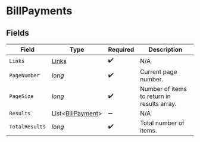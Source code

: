 # BillPayments


## Fields

| Field                                                   | Type                                                    | Required                                                | Description                                             |
| ------------------------------------------------------- | ------------------------------------------------------- | ------------------------------------------------------- | ------------------------------------------------------- |
| `Links`                                                 | [Links](../../models/shared/Links.md)                   | :heavy_check_mark:                                      | N/A                                                     |
| `PageNumber`                                            | *long*                                                  | :heavy_check_mark:                                      | Current page number.                                    |
| `PageSize`                                              | *long*                                                  | :heavy_check_mark:                                      | Number of items to return in results array.             |
| `Results`                                               | List<[BillPayment](../../models/shared/BillPayment.md)> | :heavy_minus_sign:                                      | N/A                                                     |
| `TotalResults`                                          | *long*                                                  | :heavy_check_mark:                                      | Total number of items.                                  |